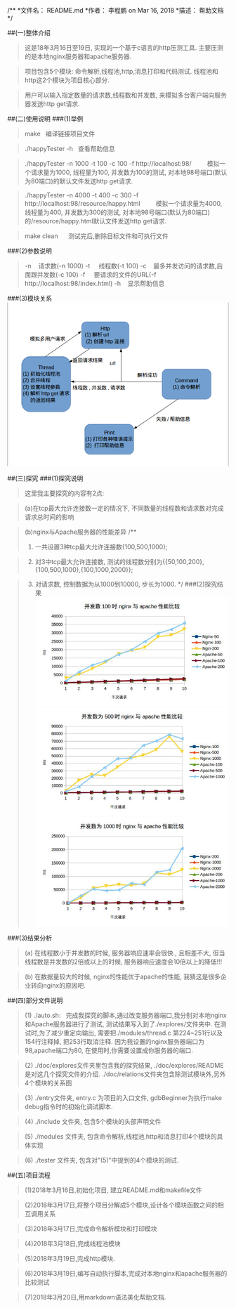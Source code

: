 /\**
\*文件名： README.md
\*作者： 李程鹏 on Mar 16, 2018
\*描述： 帮助文档
\*/


##(一)整体介绍
>	这是18年3月16日至19日, 实现的一个基于c语言的http压测工具. 主要压测的是本地nginx服务器和apache服务器.

>	项目包含5个模块: 命令解析,线程池,http,消息打印和代码测试. 线程池和http这2个模块为项目核心部分.

>	用户可以输入指定数量的请求数,线程数和并发数, 来模拟多台客户端向服务器发送http get请求.

##(二)使用说明
###(1)举例
>make  &nbsp;&nbsp;编译链接项目文件

>./happyTester -h  &nbsp;&nbsp;查看帮助信息

>./happyTester -n 1000 -t 100 -c 100 -f http://localhost:98/ &nbsp;&nbsp;&nbsp;&nbsp;&nbsp;&nbsp;&nbsp;&nbsp;模拟一个请求量为1000, 线程量为100, 并发数为100的测试, 对本地98号端口(默认为80端口)的默认文件发送http get请求.

>./happyTester -n 4000 -t 400 -c 300 -f http://localhost:98/resource/happy.html &nbsp;&nbsp;&nbsp;&nbsp;&nbsp;&nbsp;&nbsp;&nbsp;模拟一个请求量为4000, 线程量为400, 并发数为300的测试, 对本地98号端口(默认为80端口)的/resource/happy.html默认文件发送http get请求.

>make clean &nbsp;&nbsp;&nbsp;&nbsp; 测试完后,删除目标文件和可执行文件

###(2)参数说明
>-n	&nbsp;&nbsp;&nbsp;请求数(-n 1000)
>-t	&nbsp;&nbsp;&nbsp;&nbsp;线程数(-t 100)
>-c	&nbsp;&nbsp;&nbsp;最多并发访问的请求数,后面跟并发数(-c 100)
>-f     &nbsp;&nbsp;&nbsp;&nbsp;要请求的文件的URL(-f http://localhost:98/index.html)
>-h	&nbsp;&nbsp;&nbsp;显示帮助信息

###(3)模块关系
![image](./doc/relations/relations.png)

##(三)探究
###(1)探究说明
>这里我主要探究的内容有2点: 

>(a)在tcp最大允许连接数一定的情况下, 不同数量的线程数和请求数对完成请求总时间的影响

>(b)nginx与Apache服务器的性能差异
/\*\*
>1. 一共设置3种tcp最大允许连接数{100,500,1000};

>2. 对3中tcp最大允许连接数, 测试的线程数分别为{{50,100,200},{100,500,1000},{100,1000,2000}};

>3. 对请求数, 控制数据为从1000到10000, 步长为1000.
\*/
###(2)探究结果
![image](./doc/explores/compare0.jpg)
![image](./doc/explores/compare1.jpg)
![image](./doc/explores/compare2.jpg)

###(3)结果分析
>(a) 在线程数小于并发数的时候, 服务器响应速率会很快., 且相差不大, 但当线程数是并发数的2倍或以上的时候, 服务器响应速度会10倍以上的降低!!!

>(b) 在数据量较大的时候, nginx的性能优于apache的性能, 我猜这是很多企业转向nginx的原因吧.

##(四)部分文件说明
>(1) ./auto.sh: &nbsp;&nbsp;完成我探究的脚本,通过改变服务器端口,我分别对本地nginx和Apache服务器进行了测试, 测试结果写入到了./explores/文件夹中. 在测试时,为了减少重定向输出, 需要把./modules/thread.c 第224~251行以及154行注释掉, 把253行取消注释. 因为我设置的nginx服务器端口为98,apache端口为80, 在使用时,你需要设置成你服务器的端口.

>(2) ./doc/explores文件夹里包含我的探究结果, ./doc/explores/README是对这几个探究文件的介绍. ./doc/relations文件夹包含除测试模块外,另外4个模块的关系图

>(3) ./entry文件夹, entry.c 为项目的入口文件, gdbBeginner为执行make debug指令时的初始化调试脚本.

>(4) ./include 文件夹, 包含5个模块的头部声明文件

>(5) ./modules 文件夹, 包含命令解析,线程池,http和消息打印4个模块的具体实现

>(6) ./tester 文件夹, 包含对"(5)"中提到的4个模块的测试.
	

##(五)项目流程

>(1)2018年3月16日,初始化项目, 建立README.md和makefile文件

>(2)2018年3月17日,将整个项目分解成5个模块,设计各个模块函数之间的相互调用关系

>(3)2018年3月17日,完成命令解析模块和打印模块

>(4)2018年3月18日,完成线程池模块

>(5)2018年3月19日,完成http模块.

>(6)2018年3月19日,编写自动执行脚本,完成对本地nginx和apache服务器的比较测试

>(7)2018年3月20日,用markdown语法美化帮助文档.

